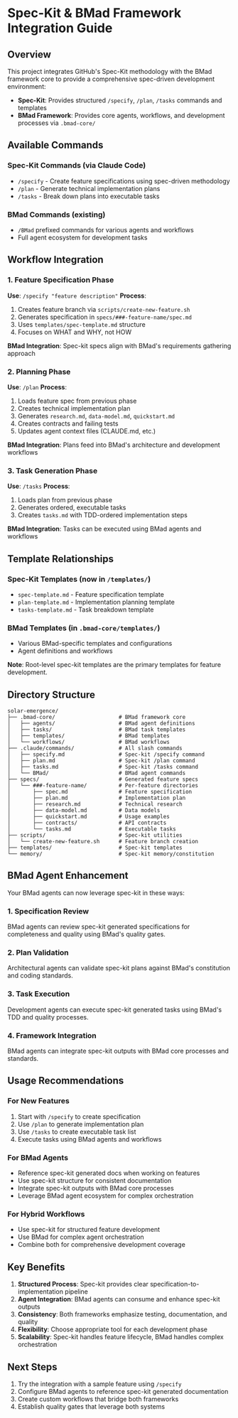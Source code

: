 # Spec-Kit & BMad Framework Integration Guide

## Overview

This project integrates GitHub's Spec-Kit methodology with the BMad framework core to provide a comprehensive spec-driven development environment:

- **Spec-Kit**: Provides structured `/specify`, `/plan`, `/tasks` commands and templates
- **BMad Framework**: Provides core agents, workflows, and development processes via `.bmad-core/`

## Available Commands

### Spec-Kit Commands (via Claude Code)
- `/specify` - Create feature specifications using spec-driven methodology
- `/plan` - Generate technical implementation plans 
- `/tasks` - Break down plans into executable tasks

### BMad Commands (existing)
- `/BMad` prefixed commands for various agents and workflows
- Full agent ecosystem for development tasks

## Workflow Integration

### 1. Feature Specification Phase
**Use**: `/specify "feature description"`
**Process**: 
1. Creates feature branch via `scripts/create-new-feature.sh`
2. Generates specification in `specs/###-feature-name/spec.md`
3. Uses `templates/spec-template.md` structure
4. Focuses on WHAT and WHY, not HOW

**BMad Integration**: Spec-kit specs align with BMad's requirements gathering approach

### 2. Planning Phase  
**Use**: `/plan`
**Process**:
1. Loads feature spec from previous phase
2. Creates technical implementation plan
3. Generates `research.md`, `data-model.md`, `quickstart.md`
4. Creates contracts and failing tests
5. Updates agent context files (CLAUDE.md, etc.)

**BMad Integration**: Plans feed into BMad's architecture and development workflows

### 3. Task Generation Phase
**Use**: `/tasks` 
**Process**:
1. Loads plan from previous phase
2. Generates ordered, executable tasks
3. Creates `tasks.md` with TDD-ordered implementation steps

**BMad Integration**: Tasks can be executed using BMad agents and workflows

## Template Relationships

### Spec-Kit Templates (now in `/templates/`)
- `spec-template.md` - Feature specification template
- `plan-template.md` - Implementation planning template  
- `tasks-template.md` - Task breakdown template

### BMad Templates (in `.bmad-core/templates/`)
- Various BMad-specific templates and configurations
- Agent definitions and workflows

**Note**: Root-level spec-kit templates are the primary templates for feature development.

## Directory Structure

```
solar-emergence/
├── .bmad-core/                    # BMad framework core
│   ├── agents/                    # BMad agent definitions
│   ├── tasks/                     # BMad task templates
│   ├── templates/                 # BMad templates
│   └── workflows/                 # BMad workflows
├── .claude/commands/              # All slash commands
│   ├── specify.md                 # Spec-kit /specify command
│   ├── plan.md                    # Spec-kit /plan command
│   ├── tasks.md                   # Spec-kit /tasks command
│   └── BMad/                      # BMad agent commands
├── specs/                         # Generated feature specs
│   └── ###-feature-name/          # Per-feature directories
│       ├── spec.md                # Feature specification
│       ├── plan.md                # Implementation plan
│       ├── research.md            # Technical research
│       ├── data-model.md          # Data models
│       ├── quickstart.md          # Usage examples
│       ├── contracts/             # API contracts
│       └── tasks.md               # Executable tasks
├── scripts/                       # Spec-kit utilities
│   └── create-new-feature.sh      # Feature branch creation
├── templates/                     # Spec-kit templates
└── memory/                        # Spec-kit memory/constitution
```

## BMad Agent Enhancement

Your BMad agents can now leverage spec-kit in these ways:

### 1. Specification Review
BMad agents can review spec-kit generated specifications for completeness and quality using BMad's quality gates.

### 2. Plan Validation  
Architectural agents can validate spec-kit plans against BMad's constitution and coding standards.

### 3. Task Execution
Development agents can execute spec-kit generated tasks using BMad's TDD and quality processes.

### 4. Framework Integration
BMad agents can integrate spec-kit outputs with BMad core processes and standards.

## Usage Recommendations

### For New Features
1. Start with `/specify` to create specification
2. Use `/plan` to generate implementation plan  
3. Use `/tasks` to create executable task list
4. Execute tasks using BMad agents and workflows

### For BMad Agents
- Reference spec-kit generated docs when working on features
- Use spec-kit structure for consistent documentation
- Integrate spec-kit outputs with BMad core processes
- Leverage BMad agent ecosystem for complex orchestration

### For Hybrid Workflows
- Use spec-kit for structured feature development
- Use BMad for complex agent orchestration
- Combine both for comprehensive development coverage

## Key Benefits

1. **Structured Process**: Spec-kit provides clear specification-to-implementation pipeline
2. **Agent Integration**: BMad agents can consume and enhance spec-kit outputs
3. **Consistency**: Both frameworks emphasize testing, documentation, and quality
4. **Flexibility**: Choose appropriate tool for each development phase
5. **Scalability**: Spec-kit handles feature lifecycle, BMad handles complex orchestration

## Next Steps

1. Try the integration with a sample feature using `/specify`
2. Configure BMad agents to reference spec-kit generated documentation
3. Create custom workflows that bridge both frameworks
4. Establish quality gates that leverage both systems